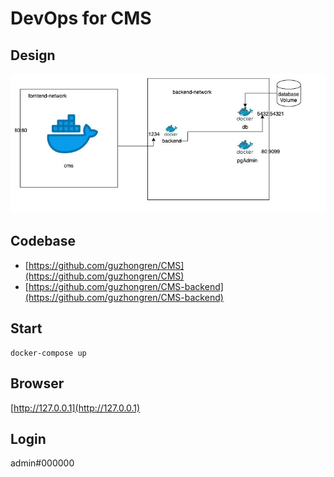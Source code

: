 # DevOps for CMS

## Design

![Design](./cms-devops-adr.jpg)


## Codebase

* [https://github.com/guzhongren/CMS](https://github.com/guzhongren/CMS)
* [https://github.com/guzhongren/CMS-backend](https://github.com/guzhongren/CMS-backend)

## Start

```shell
docker-compose up
```

## Browser

[http://127.0.0.1](http://127.0.0.1)

## Login

admin#000000
